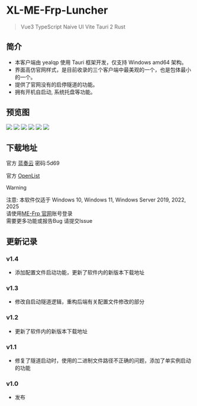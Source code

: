 <script setup>
import { NTag, NCard, NSpace, NCarousel } from 'naive-ui'
</script>

# XL-ME-Frp-Luncher

> <NSpace>
> <NTag :bordered="false" type="success">Vue3</NTag>
> <NTag :bordered="false" type="info">TypeScript</NTag>
> <NTag :bordered="false" type="warning">Naive UI</NTag> 
> <NTag :bordered="false" type="error">Vite</NTag>
> <NTag :bordered="false" type="info">Tauri 2</NTag>
> <NTag :bordered="false" type="error">Rust</NTag><n-divider vertical />
> </NSpace>

## 简介

- 本客户端由 yealqp 使用 Tauri 框架开发，仅支持 Windows amd64 架构。
- 界面高仿官网样式，是目前收录的三个客户端中最美观的一个，也是包体最小的一个。
- 提供了官网没有的启停隧道的功能。
- 拥有开机自启动, 系统托盘等功能。

## 预览图

<NCarousel show-arrow autoplay>
    <img
      class="carousel-img"
      src="https://image.mefrp-tpca.yealqp.fun/image/views/yealqp/login.png"
    >
    <img
      class="carousel-img"
      src="https://image.mefrp-tpca.yealqp.fun/image/views/yealqp/home.png"
    >
    <img
      class="carousel-img"
      src="https://image.mefrp-tpca.yealqp.fun/image/views/yealqp/tunnel.png"
    >
    <img
      class="carousel-img"
      src="https://image.mefrp-tpca.yealqp.fun/image/views/yealqp/create.png"
    >
    <img
      class="carousel-img"
      src="https://image.mefrp-tpca.yealqp.fun/image/views/yealqp/config.png"
    >
    <img
      class="carousel-img"
      src="https://image.mefrp-tpca.yealqp.fun/image/views/yealqp/about.png"
    >
</NCarousel>

## 下载地址

官方 [蓝奏云](https://wwoq.lanzouo.com/inDj133d4jve) 密码:5d69

官方 [OpenList](https://alist.yealqp.fun/mefrp-desktop)

> [!WARNING]
> 注意: 本软件仅适于 Windows 10, Windows 11, Windows Server 2019, 2022, 2025 <br>
> 请使用[ME-Frp 官网](https://www.mefrp.com/)账号登录 <br>
> 需要更多功能或报告Bug 请提交Issue <br>
## 更新记录
### v1.4
- 添加配置文件启动功能，更新了软件内的新版本下载地址
### v1.3
- 修改自启动隧道逻辑，重构后端有关配置文件修改的部分
### v1.2
- 更新了软件内的新版本下载地址
### v1.1
- 修复了隧道启动时，使用的二进制文件路径不正确的问题，添加了单实例启动的功能
### v1.0
- 发布
